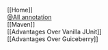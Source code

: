[[Home]]<br/>
[@All annotation](https://github.com/ArcBees/Jukito/wiki/@All)<br/>
[[Maven]]<br/>
[[Advantages Over Vanilla JUnit]]<br/>
[[Advantages Over Guiceberry]]<br/>
